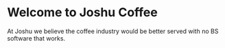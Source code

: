 # Welcome to Joshu Coffee

At Joshu we believe the coffee industry would be better served with no BS software that works.
